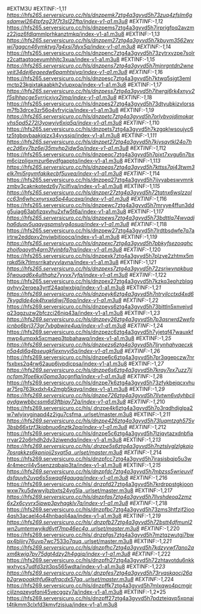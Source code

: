 #EXTM3U
#EXTINF:-1,1*1
https://hfs265.serversicuro.cc/hls/dnzpemk7ztg4a3gyvd5h73zuq4zfslm6gsdamwl264tpfzg23f7t3sl22fta/index-v1-a1.m3u8
#EXTINF:-1,1*2
https://hfs265.serversicuro.cc/hls/dnzpems7ztg4a3gyvd5h7irprigfpq2avzmz22jqz6fdlqmmlprhkanztmkq/index-v1-a1.m3u8
#EXTINF:-1,1*3
https://hfs265.serversicuro.cc/hls/dnzpem27ztg4a3gyvd5h7kbuym3562wvwi7gqgcn46ymktyg7g4xsi7dyx5a/index-v1-a1.m3u8
#EXTINF:-1,1*4
https://hfs265.serversicuro.cc/hls/dnzpenc7ztg4a3gyvd5h73zytrxvzpe7solrz2cattaqtqoevumhhjtc3xua/index-v1-a1.m3u8
#EXTINF:-1,1*5
https://hfs265.serversicuro.cc/hls/dnzpens7ztg4a3gyvd5h7mjnrgntdn2wnevejt34dej6egeedw6pqmhtsjyq/index-v1-a1.m3u8
#EXTINF:-1,1*6
https://hfs265.serversicuro.cc/hls/dnzpesc7ztg4a3gyvd5h7ktwq5sjgt3emlmctp23kgjxtakaabkh2vlupxoa/index-v1-a1.m3u8
#EXTINF:-1,1*7
https://hfs265.serversicuro.cc/hls/dnzpess7ztg4a3gyvd5h7itwrgj6rk4xnyv2f5slhhpcge5vrrjcxjvx2jma/index-v1-a1.m3u8
#EXTINF:-1,1*8
https://hfs265.serversicuro.cc/hls/dnzpes27ztg4a3gyvd5h73dtyubkizvlorssm7fb3drce3zr56o4vfrvjcia/index-v1-a1.m3u8
#EXTINF:-1,1*9
https://hfs265.serversicuro.cc/hls/dnzpetc7ztg4a3gyvd5h7orlybvojdjmokqrvhs5pd5272l3yowyiy6xiq5q/index-v1-a1.m3u8
#EXTINF:-1,1*10
https://hfs265.serversicuro.cc/hls/dnzpets7ztg4a3gyvd5h7kzgqklwsoujyc6tz5tgbqvbaakjqjzx34yvssjq/index-v1-a1.m3u8
#EXTINF:-1,1*11
https://hfs265.serversicuro.cc/hls/dnzpet27ztg4a3gyvd5h7kjysqytkl24o7hec2d6xy7bz6ej35mvhp2idw5q/index-v1-a1.m3u8
#EXTINF:-1,1*12
https://hfs265.serversicuro.cc/hls/dnzpeqc7ztg4a3gyvd5h7pjxt7xvgu6n7bxm6cjzpligxmzur6eydfgapptq/index-v1-a1.m3u8
#EXTINF:-1,1*13
https://hfs265.serversicuro.cc/hls/dnzpeqs7ztg4a3gyvd5h7kttss7aj43twm3elk7mi5rgymfqkikecbf5uvea/index-v1-a1.m3u8
#EXTINF:-1,1*14
https://hfs265.serversicuro.cc/hls/dnzpeq27ztg4a3gyvd5h7ijvyabeswvmnkzmbv3caknkotedz6y7jcilfiva/index-v1-a1.m3u8
#EXTINF:-1,1*15
https://hfs265.serversicuro.cc/hls/dnzper27ztg4a3gyvd5h72tqtnx6wslzzolcc63n6whcxnyrsxa5p44ucaxq/index-v1-a1.m3u8
#EXTINF:-1,1*16
https://hfs265.serversicuro.cc/hls/dnzpewc7ztg4a3gyvd5h7mryye4ffun3ddg5uiag63abfizqxvhu2xfw5t6a/index-v1-a1.m3u8
#EXTINF:-1,1*17
https://hfs265.serversicuro.cc/hls/dnzpews7ztg4a3gyvd5h73bdttlq74wvadjha6duqv5uqqygspmslvg4osua/index-v1-a1.m3u8
#EXTINF:-1,1*18
https://hfs265.serversicuro.cc/hls/dnzpew27ztg4a3gyvd5h7lrdtbsdwfe7q7airtrw2eddpxy2nyiwbjtioocq/index-v1-a1.m3u8
#EXTINF:-1,1*19
https://hfs265.serversicuro.cc/hls/dnzpexc7ztg4a3gyvd5h7pbkyfsezoqqhczhoifoqoyth4qrn3fyinbfq7rq/index-v1-a1.m3u8
#EXTINF:-1,1*20
https://hfs265.serversicuro.cc/hls/dnzpexk7ztg4a3gyvd5h7plzye2zhtmx5mrqkd5ik7tlmsrrikatvyvlavna/index-v1-a1.m3u8
#EXTINF:-1,1*21
https://hfs265.serversicuro.cc/hls/dnzpexs7ztg4a3gyvd5h72zsriwvnpkbua5fwouqd6x4ulthqhz7yyvx7yfa/index-v1-a1.m3u8
#EXTINF:-1,1*22
https://hfs265.serversicuro.cc/hls/dnzpex27ztg4a3gyvd5h7kzkq3ephzblqgqvhyv2erqea3yrtf24aqlwxbjq/index-v1-a1.m3u8
#EXTINF:-1,2*1
https://hfs269.serversicuro.cc/hls/dnzpeyk6ztg4a3gyvd5h7ntryilcctxd4xd67kygdlde4ok4hxwldjwj76oa/index-v1-a1.m3u8
#EXTINF:-1,2*2
https://hfs269.serversicuro.cc/hls/dnzpeys6ztg4a3gyvd5h73bittln5xnvejvdq23qgzuzw2bfczci26njq43a/index-v1-a1.m3u8
#EXTINF:-1,2*3
https://hfs269.serversicuro.cc/hls/dnzpey26ztg4a3gyvd5h7p3qsrwrd2wefoicnbo6brj373gr7vbgbwire4ua/index-v1-a1.m3u8
#EXTINF:-1,2*4
https://hfs269.serversicuro.cc/hls/dnzpezc6ztg4a3gyvd5h7yjetqf47wauxkfmwp4umpxk5xcmaep3tpbahawq/index-v1-a1.m3u8
#EXTINF:-1,2*5
https://hfs269.serversicuro.cc/hls/dnzpezs6ztg4a3gyvd5h7ljrynhahyqecxkn5a4dj6q4bseugkfjexnvyi5q/index-v1-a1.m3u8
#EXTINF:-1,2*6
https://hfs269.serversicuro.cc/hls/dnzpe6c6ztg4a3gyvd5h7pr3qgepczw7nrfsxbxs2q4rw62aup6jvpdjcpsa/index-v1-a1.m3u8
#EXTINF:-1,2*7
https://hfs269.serversicuro.cc/hls/dnzpe6s6ztg4a3gyvd5h7kray7ex7uzz7jincfqm3foe6kxj5pma3qcgnfla/index-v1-a1.m3u8
#EXTINF:-1,2*8
https://hfs269.serversicuro.cc/hls/dnzpe7k6ztg4a3gyvd5h73zfykbejqcxvhuar75rg763kxdxh4x2mgb5kqyq/index-v1-a1.m3u8
#EXTINF:-1,2*9
https://hfs269.serversicuro.cc/hls/dnzpe726ztg4a3gyvd5h7llvtwn6vdyhbcliaydgwwbbcssm6d3ftbiay72q/index-v1-a1.m3u8
#EXTINF:-1,2*10
https://hfs269.serversicuro.cc/hls/,dnzpe4k6ztg4a3gyvd5h7o3rqdhdjglpa2w7wlyjxyginapd4z2jgu7csfma,.urlset/master.m3u8
#EXTINF:-1,2*11
https://hfs269.serversicuro.cc/hls/dnzpe426ztg4a3gyvd5h73luqmtzgh575v3bsb66xtzf3kiabnuo6nztk2pa/index-v1-a1.m3u8
#EXTINF:-1,2*12
https://hfs269.serversicuro.cc/hls/dnzpe5c6ztg4a3gyvd5h7lzjqvtazxdnbfiarryar22o6rhdh2dv3ziwendq/index-v1-a1.m3u8
#EXTINF:-1,2*13
https://hfs269.serversicuro.cc/hls/,dnzpe5s6ztg4a3gyvd5h7nztslvglzlgkajo7psrqkkzs6kpniojj2syqt5q,.urlset/master.m3u8
#EXTINF:-1,2*14
https://hfs269.serversicuro.cc/hls/dnzpfcc7ztg4a3gyvd5h7irasisbqjp5u3w4r4mecril4y5senzzqbaip3ta/index-v1-a1.m3u8
#EXTINF:-1,2*15
https://hfs269.serversicuro.cc/hls/dnzpfdc7ztg4a3gyvd5h7mbzss5wrieuvifdsfquvh2uyp6s5swqqf4gauga/index-v1-a1.m3u8
#EXTINF:-1,2*16
https://hfs269.serversicuro.cc/hls/,dnzpfd27ztg4a3gyvd5h7krdrppstgkjoonwxw7ku5dwwyjbzbxts24vg5la,.urlset/master.m3u8
#EXTINF:-1,2*17
https://hfs269.serversicuro.cc/hls/dnzpfas7ztg4a3gyvd5h7llvshdeoq2zmz6x2x6cyvrx5jpwp3pvhqgklv7a/index-v1-a1.m3u8
#EXTINF:-1,2*18
https://hfs269.serversicuro.cc/hls/dnzpfbc7ztg4a3gyvd5h73zms3htfzjf2ioo4qsh3acael4o44hnbaolj4aa/index-v1-a1.m3u8
#EXTINF:-1,2*19
https://hfs269.serversicuro.cc/hls/,dnzpfb27ztg4a3gyvd5h72bstt4dfmunl2wn2umtemwyikd6vtf7mp46ec4a,.urlset/master.m3u8
#EXTINF:-1,2*20
https://hfs269.serversicuro.cc/hls/,dnzpfgs7ztg4a3gyvd5h7mztqzwutgj7bwqx4bljiry76uvp7wc7533o7quq,.urlset/master.m3u8
#EXTINF:-1,2*21
https://hfs269.serversicuro.cc/hls/dnzpfhc7ztg4a3gyvd5h7kdzyywf7ano2axm6kwjg7pv75dgt4dzy2h4ggiq/index-v1-a1.m3u8
#EXTINF:-1,2*22
https://hfs269.serversicuro.cc/hls/dnzpfh27ztg4a3gyvd5h72zhtavotdu6nkkwxhycs7udfd3zjt3ps565wdta/index-v1-a1.m3u8
#EXTINF:-1,2*23
https://hfs269.serversicuro.cc/hls/,dnzpfes7ztg4a3gyvd5h73rvqskqocj26ab2grwpoakthfu6kgfrqcdx57gq,.urlset/master.m3u8
#EXTINF:-1,2*24
https://hfs269.serversicuro.cc/hls/dnzpffk7ztg4a3gyvd5h7mlxqwo4pcmgircijlznqzeyqfqni45vecggzy7a/index-v1-a1.m3u8
#EXTINF:-1,2*25
https://hfs269.serversicuro.cc/hls/dnzpff27ztg4a3gyvd5h7pdzteiqvp5xpnait4tjkmm3clxfd3kmvfzjsjua/index-v1-a1.m3u8
